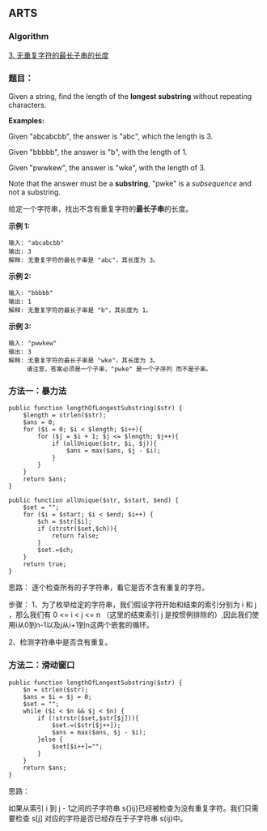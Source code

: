 ## ARTS

### Algorithm

[3. 无重复字符的最长子串的长度](https://leetcode-cn.com/problems/longest-substring-without-repeating-characters/)
### 题目：
Given a string, find the length of the **longest substring** without repeating characters.

**Examples:**

Given "abcabcbb", the answer is "abc", which the length is 3.

Given "bbbbb", the answer is "b", with the length of 1.

Given "pwwkew", the answer is "wke", with the length of 3. 

Note that the answer must be a **substring**, "pwke" is a *subsequence* and not a substring.


给定一个字符串，找出不含有重复字符的**最长子串**的长度。

**示例 1:**
```
输入: "abcabcbb"
输出: 3 
解释: 无重复字符的最长子串是 "abc"，其长度为 3。
```
**示例 2:**
```
输入: "bbbbb"
输出: 1
解释: 无重复字符的最长子串是 "b"，其长度为 1。
```
**示例 3:**
```
输入: "pwwkew"
输出: 3
解释: 无重复字符的最长子串是 "wke"，其长度为 3。
     请注意，答案必须是一个子串，"pwke" 是一个子序列 而不是子串。
```

### 方法一：暴力法
```
public function lengthOfLongestSubstring($str) {
    $length = strlen($str);
    $ans = 0;
    for ($i = 0; $i < $length; $i++){
        for ($j = $i + 1; $j <= $length; $j++){
            if (allUnique($str, $i, $j)){
                $ans = max($ans, $j - $i);
            }
        }
    }
    return $ans;
}

public function allUnique($str, $start, $end) {
    $set = "";
    for ($i = $start; $i < $end; $i++) {
        $ch = $str[$i];
        if (strstr($set,$ch)){
            return false;
        }
        $set.=$ch;
    }
    return true;
}
```
思路：
逐个检查所有的子字符串，看它是否不含有重复的字符。


步骤：
1、为了枚举给定的字符串，我们假设字符开始和结束的索引分别为 i 和 j ，那么我们有 0 <= i < j <= n （这里的结束索引 j 是按惯例排除的）,因此我们使用i从0到n-1以及j从i+1到n这两个嵌套的循环。

2、检测字符串中是否含有重复。


### 方法二：滑动窗口

```
public function lengthOfLongestSubstring($str) {
    $n = strlen($str);
    $ans = $i = $j = 0;
    $set = "";
    while ($i < $n && $j < $n) {
        if (!strstr($set,$str[$j])){
            $set.=($str[$j++]);
            $ans = max($ans, $j - $i);
        }else {
            $set[$i++]="";
        }
    }
    return $ans;
}
```
思路：

如果从索引 i 到 j - 1之间的子字符串 s{}ij}已经被检查为没有重复字符。我们只需要检查 s[j] 对应的字符是否已经存在于子字符串 s{ij}中。

